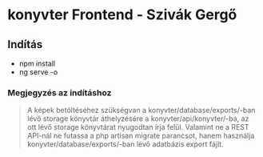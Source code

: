 # konyvter Frontend - Szivák Gergő

## Indítás

* npm install
* ng serve -o

### Megjegyzés az indításhoz

>A képek betöltéséhez szükségvan a konyvter/database/exports/-ban lévő storage könyvtár áthelyzésére a konyvter/api/konyvter/-ba, az ott lévő storage könyvtárat nyugodtan írja felül. Valamint ne a REST API-nál ne futassa a php artisan migrate parancsot, hanem használja konyvter/database/exports/-ban lévő adatbázis export fájlt.